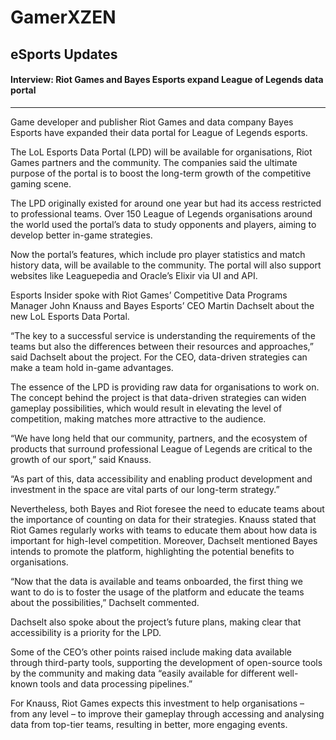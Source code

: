 # GamerXZEN

## eSports Updates

####  Interview: Riot Games and Bayes Esports expand League of Legends data portal
---

Game developer and publisher Riot Games and data company Bayes Esports have expanded their data portal for League of Legends esports.

The LoL Esports Data Portal (LPD) will be available for organisations, Riot Games partners and the community. The companies said the ultimate purpose of the portal is to boost the long-term growth of the competitive gaming scene.

The LPD originally existed for around one year but had its access restricted to professional teams. Over 150 League of Legends organisations around the world used the portal’s data to study opponents and players, aiming to develop better in-game strategies.
 
Now the portal’s features, which include pro player statistics and match history data, will be available to the community. The portal will also support websites like Leaguepedia and Oracle’s Elixir via UI and API.

Esports Insider spoke with Riot Games’ Competitive Data Programs Manager John Knauss and Bayes Esports’ CEO Martin Dachselt about the new LoL Esports Data Portal.

“The key to a successful service is understanding the requirements of the teams but also the differences between their resources and approaches,” said Dachselt about the project. For the CEO, data-driven strategies can make a team hold in-game advantages.

The essence of the LPD is providing raw data for organisations to work on. The concept behind the project is that data-driven strategies can widen gameplay possibilities, which would result in elevating the level of competition, making matches more attractive to the audience. 

“We have long held that our community, partners, and the ecosystem of products that surround professional League of Legends are critical to the growth of our sport,” said Knauss. 

“As part of this, data accessibility and enabling product development and investment in the space are vital parts of our long-term strategy.”

Nevertheless, both Bayes and Riot foresee the need to educate teams about the importance of counting on data for their strategies. Knauss stated that Riot Games regularly works with teams to educate them about how data is important for high-level competition. Moreover, Dachselt mentioned Bayes intends to promote the platform, highlighting the potential benefits to organisations.

“Now that the data is available and teams onboarded, the first thing we want to do is to foster the usage of the platform and educate the teams about the possibilities,” Dachselt commented.

Dachselt also spoke about the project’s future plans, making clear that accessibility is a priority for the LPD.

Some of the CEO’s other points raised include making data available through third-party tools, supporting the development of open-source tools by the community and making data “easily available for different well-known tools and data processing pipelines.”

For Knauss, Riot Games expects this investment to help organisations – from any level – to improve their gameplay through accessing and analysing data from top-tier teams, resulting in better, more engaging events.